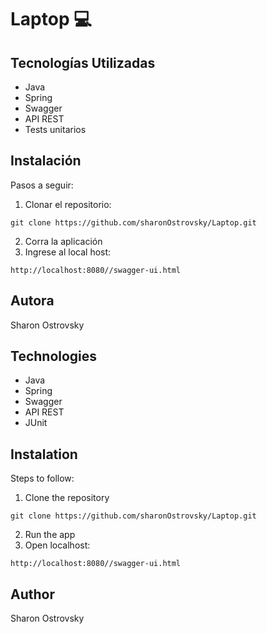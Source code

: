 # **Laptop** :computer:

## Tecnologías Utilizadas

* Java
* Spring
* Swagger
* API REST
* Tests unitarios


## Instalación

Pasos a seguir:

1. Clonar el repositorio:

```
git clone https://github.com/sharonOstrovsky/Laptop.git
```

2. Corra la aplicación
3. Ingrese al local host:

```
http://localhost:8080//swagger-ui.html
```

## Autora

Sharon Ostrovsky


## Technologies

* Java
* Spring
* Swagger
* API REST
* JUnit


## Instalation

Steps to follow:

1. Clone the repository

```
git clone https://github.com/sharonOstrovsky/Laptop.git
```

2. Run the app
3. Open localhost:

```
http://localhost:8080//swagger-ui.html
```

## Author

Sharon Ostrovsky